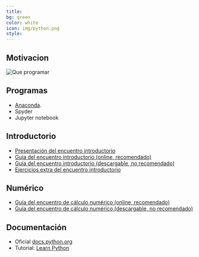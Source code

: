 ```yaml
---
title: 
bg: green
color: white
icon: img/python.png
style: 
---
```

## Motivacion

![Que programar](https://raw.githubusercontent.com/fifabsas/talleresfifabsas/master/python/Publicidad/motivacion.png)


## Programas
* [Anaconda](http://continuum.io/downloads). 
* Spyder
* Jupyter notebook

## Introductorio  
* [Presentación del encuentro introductorio](https://github.com/fifabsas/talleresfifabsas/raw/master/python/1_Introductorio/presentacion.pdf)  
* [Guía del encuentro introductorio (online, recomendado)](https://nbviewer.jupyter.org/github/fifabsas/talleresfifabsas/blob/master/python/1_Introductorio/introduccion.ipynb) 
* [Guía del encuentro introductorio (descargable, no recomendado)](https://github.com/fifabsas/talleresfifabsas/raw/master/python/1_Introductorio/introduccion.pdf)
* [Ejercicios extra del encuentro introductorio](https://github.com/fifabsas/talleresfifabsas/raw/master/python/1_Introductorio/ejercicios.pdf)  
  
## Numérico  
* [Guía del encuentro de cálculo numérico (online, recomendado)](https://nbviewer.jupyter.org/github/fifabsas/talleresfifabsas/blob/master/python/2_Numerico/numerico.ipynb)   
* [Guía del encuentro de cálculo numérico (descargable, no recomendado)](https://github.com/fifabsas/talleresfifabsas/raw/master/python/2_Numerico/numerico.pdf)

## Documentación  
* Oficial [docs.python.org](http://docs.python.org)
* Tutorial: [Learn Python](http://www.learnpython.org/)
